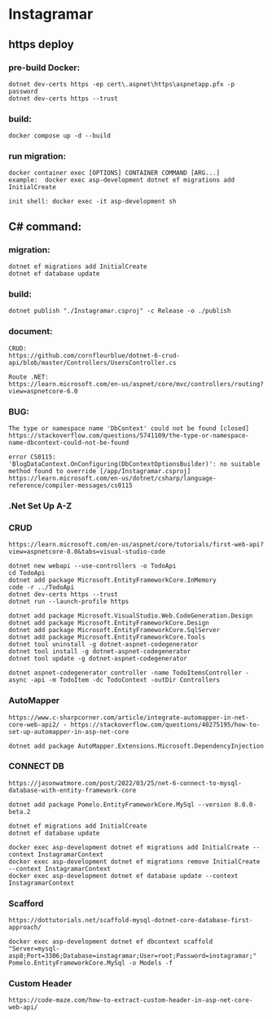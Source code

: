 # Instagramar
## https deploy
### pre-build Docker:
    dotnet dev-certs https -ep cert\.aspnet\https\aspnetapp.pfx -p password
    dotnet dev-certs https --trust
### build:
    docker compose up -d --build
### run migration:
    docker container exec [OPTIONS] CONTAINER COMMAND [ARG...]
    example:  docker exec asp-development dotnet ef migrations add InitialCreate
    
    init shell: docker exec -it asp-development sh

## C# command:
### migration:
    dotnet ef migrations add InitialCreate
    dotnet ef database update
### build:
    dotnet publish "./Instagramar.csproj" -c Release -o ./publish 


### document:
    CRUD:
    https://github.com/cornflourblue/dotnet-6-crud-api/blob/master/Controllers/UsersController.cs

    Route .NET:
    https://learn.microsoft.com/en-us/aspnet/core/mvc/controllers/routing?view=aspnetcore-6.0

### BUG:    
    The type or namespace name 'DbContext' could not be found [closed]
    https://stackoverflow.com/questions/5741109/the-type-or-namespace-name-dbcontext-could-not-be-found

    error CS0115: 'BlogDataContext.OnConfiguring(DbContextOptionsBuilder)': no suitable method found to override [/app/Instagramar.csproj]
    https://learn.microsoft.com/en-us/dotnet/csharp/language-reference/compiler-messages/cs0115

### .Net Set Up A-Z
### CRUD
    https://learn.microsoft.com/en-us/aspnet/core/tutorials/first-web-api?view=aspnetcore-8.0&tabs=visual-studio-code
    
    dotnet new webapi --use-controllers -o TodoApi
    cd TodoApi
    dotnet add package Microsoft.EntityFrameworkCore.InMemory
    code -r ../TodoApi
    dotnet dev-certs https --trust
    dotnet run --launch-profile https

    dotnet add package Microsoft.VisualStudio.Web.CodeGeneration.Design
    dotnet add package Microsoft.EntityFrameworkCore.Design
    dotnet add package Microsoft.EntityFrameworkCore.SqlServer
    dotnet add package Microsoft.EntityFrameworkCore.Tools
    dotnet tool uninstall -g dotnet-aspnet-codegenerator
    dotnet tool install -g dotnet-aspnet-codegenerator
    dotnet tool update -g dotnet-aspnet-codegenerator

    dotnet aspnet-codegenerator controller -name TodoItemsController -async -api -m TodoItem -dc TodoContext -outDir Controllers




### AutoMapper
    https://www.c-sharpcorner.com/article/integrate-automapper-in-net-core-web-api2/ - https://stackoverflow.com/questions/40275195/how-to-set-up-automapper-in-asp-net-core
    
    dotnet add package AutoMapper.Extensions.Microsoft.DependencyInjection


### CONNECT DB
    https://jasonwatmore.com/post/2022/03/25/net-6-connect-to-mysql-database-with-entity-framework-core

    dotnet add package Pomelo.EntityFrameworkCore.MySql --version 8.0.0-beta.2

    dotnet ef migrations add InitialCreate
    dotnet ef database update

    docker exec asp-development dotnet ef migrations add InitialCreate --context InstagramarContext
    docker exec asp-development dotnet ef migrations remove InitialCreate --context InstagramarContext
    docker exec asp-development dotnet ef database update --context InstagramarContext

### Scafford
    https://dottutorials.net/scaffold-mysql-dotnet-core-database-first-approach/

    docker exec asp-development dotnet ef dbcontext scaffold "Server=mysql-asp8;Port=3306;Database=instagramar;User=root;Password=instagramar;" Pomelo.EntityFrameworkCore.MySql -o Models -f

### Custom Header
    https://code-maze.com/how-to-extract-custom-header-in-asp-net-core-web-api/

